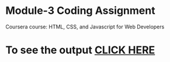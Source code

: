 # Module-3 Coding Assignment

Coursera course: HTML, CSS, and Javascript for Web Developers

# To see the output [CLICK HERE](https://shanumathi.github.io/coursera-test/blob/master/Assignments/module-3-solution/index.html)
